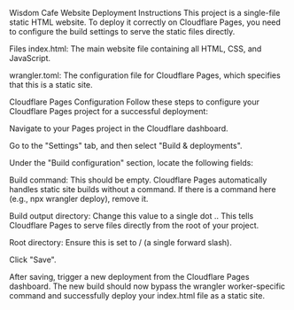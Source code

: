 Wisdom Cafe Website Deployment Instructions
This project is a single-file static HTML website. To deploy it correctly on Cloudflare Pages, you need to configure the build settings to serve the static files directly.

Files
index.html: The main website file containing all HTML, CSS, and JavaScript.

wrangler.toml: The configuration file for Cloudflare Pages, which specifies that this is a static site.

Cloudflare Pages Configuration
Follow these steps to configure your Cloudflare Pages project for a successful deployment:

Navigate to your Pages project in the Cloudflare dashboard.

Go to the "Settings" tab, and then select "Build & deployments".

Under the "Build configuration" section, locate the following fields:

Build command: This should be empty. Cloudflare Pages automatically handles static site builds without a command. If there is a command here (e.g., npx wrangler deploy), remove it.

Build output directory: Change this value to a single dot .. This tells Cloudflare Pages to serve files directly from the root of your project.

Root directory: Ensure this is set to / (a single forward slash).

Click "Save".

After saving, trigger a new deployment from the Cloudflare Pages dashboard. The new build should now bypass the wrangler worker-specific command and successfully deploy your index.html file as a static site.
